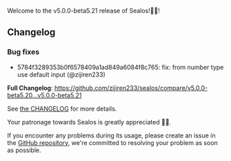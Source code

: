Welcome to the v5.0.0-beta5.21 release of Sealos!🎉🎉!



## Changelog
### Bug fixes
* 5784f3289353b0f6578409a1ad849a6084f8c765: fix: from number type use default input (@zijiren233)

**Full Changelog**: https://github.com/zijiren233/sealos/compare/v5.0.0-beta5.20...v5.0.0-beta5.21

See [the CHANGELOG](https://github.com/zijiren233/sealos/blob/main/CHANGELOG/CHANGELOG.md) for more details.

Your patronage towards Sealos is greatly appreciated 🎉🎉.

If you encounter any problems during its usage, please create an issue in the [GitHub repository](https://github.com/zijiren233/sealos), we're committed to resolving your problem as soon as possible.

